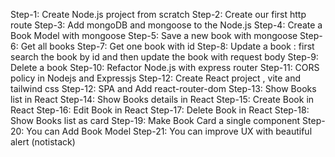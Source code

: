 Step-1: Create Node.js project from scratch
Step-2: Create our first http route
Step-3: Add mongoDB and mongoose to the Node.js 
Step-4: Create a Book Model with mongoose
Step-5: Save a new book with mongoose
Step-6: Get all books 
Step-7: Get one book with id 
Step-8: Update a book : first search the book by id and then update the book with request body
Step-9: Delete a book
Step-10: Refactor Node.js with express router
Step-11: CORS policy in Nodejs and Expressjs
Step-12: Create React project , vite and tailwind css
Step-12: SPA and Add react-router-dom
Step-13: Show Books list in React
Step-14: Show Books details in React
Step-15: Create Book in React
Step-16: Edit Book in React
Step-17: Delete Book in React
Step-18: Show Books list as card
Step-19: Make Book Card a single component
Step-20: You can Add Book Model
Step-21: You can improve UX with beautiful alert (notistack)


